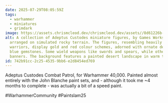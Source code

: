 ```yaml
---
date: 2025-07-29T08:05:59Z
tags:
  - warhammer
  - miniatures
  - grimdark
image: https://assets.chrismcleod.dev/chrismcleod.dev/assets//8d61226b-35e8-44df-bbf2-d5522b1033a3.jpg
alt: A collection of Adeptus Custodes miniature figures, by Games Workshop, is
  arranged on simulated rocky terrain. The figures, resembling heavily armoured
  warriors, display gold and red colour schemes, adorned with ornate designs and
  blue gemstones. Some wield weapons like swords and spears, while others hold
  banners. The background features a painted desert landscape in warm tones.
id: 742b91cc-2c25-4535-9bb6-e2d8454ed769
---
```


Adeptus Custodes Combat Patrol, for Warhammer 40,000. Painted almost entirely with the John Blanche paint sets, and - although it took me ~4 months to complete - was actually a bit of a speed paint.

#WarhammerCommunity #Paintslam25